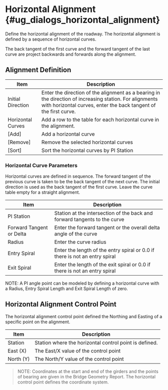 Horizontal Alignment {#ug_dialogs_horizontal_alignment}
==============================================
Define the horizontal alignment of the roadway. The horizontal alignment is defined by a sequence of horizontal curves.

The back tangent of the first curve and the forward tangent of the last curve are project backwards and forwards along the alignment.

Alignment Definition
----------------------

Item | Description
-----|------------
Initial Direction | Enter the direction of the alignment as a bearing in the direction of increasing station. For alignments with horizontal curves, enter the back tangent of the first curve.
Horizontal Curves | Add a row to the table for each horizontal curve in the alignment. 
[Add] | Add a horizontal curve
[Remove] | Remove the selected horizontal curves
[Sort] | Sort the horizontal curves by PI Station

### Horizontal Curve Parameters ###

Horizontal curves are defined in sequence. The forward tangent of the previous curve is taken to be the back tangent of the next curve. The initial direction is used as the back tangent of the first curve. Leave the curve table empty for a straight alignment.

Item | Description
-----|----------
PI Station | Station at the intersection of the back and forward tangents to the curve
Forward Tangent or Delta | Enter the forward tangent or the overall delta angle of the curve
Radius | Enter the curve radius
Entry Spiral | Enter the length of the entry spiral or 0.0 if there is not an entry spiral
Exit Spiral | Enter the length of the exit spiral or 0.0 if there is not an entry spiral

NOTE: A PI angle point can be modeled by defining a horizontal curve with a Radius, Entry Spiral Length and Exit Spiral Length of zero.

Horizontal Alignment Control Point
---------------------------------------
The horizontal alignment control point defined the Northing and Easting of a specific point on the alignment.


Item | Description
-----|----------
Station | Station where the horizontal control point is defined.
East (X) | The East/X value of the control point
North (Y) | The North/Y value of the control point

> NOTE: Coordinates at the start and end of the girders and the points of bearing are given in the Bridge Geometry Report. The horizontal control point defines the coordinate system.

